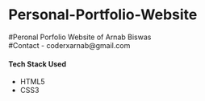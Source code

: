 <h1> Personal-Portfolio-Website </h1>
#Peronal Porfolio Website of Arnab Biswas
<br>
#Contact - coderxarnab@gmail.com

<h4> Tech Stack Used </h4>
<ul>
  <li> HTML5 </li>
  <li> CSS3 </li>
</ul>
